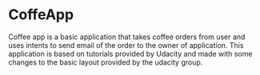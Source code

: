 # CoffeApp
Coffee app is a basic application that takes coffee orders from user and uses intents to send email of the order to the owner of application.
This application is based on tutorials provided by Udacity and made with some changes to the basic layout provided by the udacity group.

